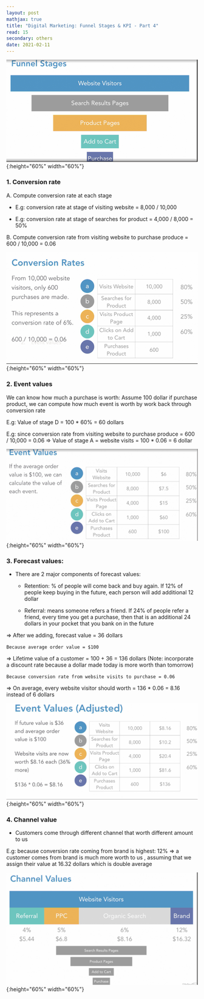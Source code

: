 ```yaml
---
layout: post
mathjax: true
title: "Digital Marketing: Funnel Stages & KPI - Part 4"
read: 15
secondary: others
date: 2021-02-11
---
```

![](/sources/digitalMarketingP4-1.png){:height="60%" width="60%"}

### 1. Conversion rate

A. Compute conversion rate at each stage
	
- E.g: conversion rate at stage of visiting website  = 8,000 / 10,000
	
- E.g: conversion rate at stage of searches for product = 4,000 / 8,000 = 50%

B. Compute conversion rate from visiting website to purchase produce =  600 / 10,000 = 0.06 

![](/sources/digitalMarketingP4-2.png){:height="60%" width="60%"}

### 2. Event values

We can know how much a purchase is worth: Assume 100 dollar if purchase product, we can compute how much event is worth by work back through conversion rate

E.g: Value of stage D = 100 * 60% = 60 dollars 

E.g: since conversion rate from visiting website to purchase produce =  600 / 10,000 = 0.06 
=> Value of stage A = website visits = 100 * 0.06 = 6 dollar

![](/sources/digitalMarketingP4-3.png){:height="60%" width="60%"}

### 3. Forecast values:
	
- There are 2 major components of forecast values:
  
    + Retention: % of people will come back and buy again. If 12% of people keep buying in the future, each person will add additional 12 dollar 
  
	+ Referral: means someone refers a friend. If 24% of people refer a friend, every time you get a purchase, then that is an additional 24 dollars in your pocket that you bank on in the future
	
=> After we adding, forecast value = 36 dollars 
	
	Because average order value = $100 
	
=> Lifetime value of a customer  = 100 + 36 = 136 dollars (Note: incorporate a discount rate because a dollar made today is more worth than tomorrow)
	
	Because conversion rate from website visits to purchase = 0.06
    
=> On average, every website visitor should worth = 136 * 0.06 = 8.16 instead of 6 dollars

![](/sources/digitalMarketingP4-4.png){:height="60%" width="60%"}

### 4. Channel value

- Customers come through different channel that worth different amount to us

E.g: because conversion rate coming from brand is highest: 12% => a customer comes from brand is much more worth to us , assuming that we assign their value at 16.32 dollars which is double average

![](/sources/digitalMarketingP4-5.png){:height="60%" width="60%"}
